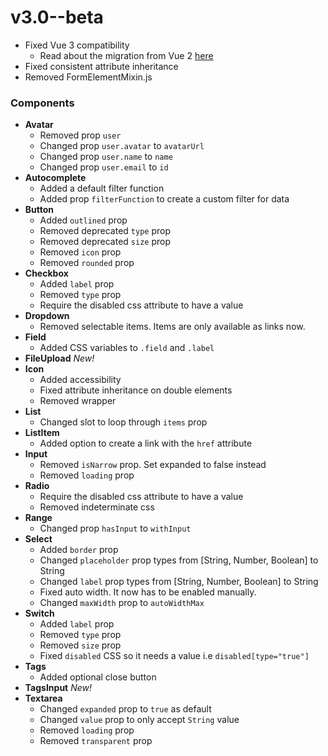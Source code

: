 # v3.0--beta

* Fixed Vue 3 compatibility
  * Read about the migration from Vue 2 [here](https://v3.vuejs.org/guide/migration/introduction.html)
* Fixed consistent attribute inheritance
* Removed FormElementMixin.js

### Components
* **Avatar**
  * Removed prop `user`
  * Changed prop `user.avatar` to `avatarUrl`
  * Changed prop `user.name` to `name`
  * Changed prop `user.email` to `id`
* **Autocomplete**
  * Added a default filter function
  * Added prop `filterFunction` to create a custom filter for data
* **Button**
  * Added `outlined` prop
  * Removed deprecated `type` prop
  * Removed deprecated `size` prop
  * Removed `icon` prop
  * Removed `rounded` prop
* **Checkbox**
  * Added `label` prop
  * Removed `type` prop
  * Require the disabled css attribute to have a value
* **Dropdown**
  * Removed selectable items. Items are only available as links now.
* **Field**
  * Added CSS variables to `.field` and `.label`
* **FileUpload** _New!_
* **Icon**
  * Added accessibility
  * Fixed attribute inheritance on double elements
  * Removed wrapper
* **List**
  * Changed slot to loop through `items` prop
* **ListItem**
  * Added option to create a link with the `href` attribute
* **Input** 
  * Removed `isNarrow` prop. Set expanded to false instead
  * Removed `loading` prop
* **Radio**
  * Require the disabled css attribute to have a value
  * Removed indeterminate css
* **Range**
  * Changed prop `hasInput` to `withInput`
* **Select**
  * Added `border` prop
  * Changed `placeholder` prop types from [String, Number, Boolean] to String
  * Changed `label` prop types from [String, Number, Boolean] to String
  * Fixed auto width. It now has to be enabled manually.
  * Changed `maxWidth` prop to `autoWidthMax`
* **Switch**
  * Added `label` prop
  * Removed `type` prop
  * Removed `size` prop
  * Fixed `disabled` CSS so it needs a value i.e `disabled[type="true"]`
* **Tags**
  * Added optional close button
* **TagsInput** _New!_
* **Textarea**
  * Changed `expanded` prop to `true` as default
  * Changed `value` prop to only accept `String` value
  * Removed `loading` prop
  * Removed `transparent` prop
